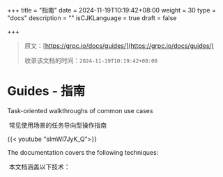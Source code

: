 +++
title = "指南"
date = 2024-11-19T10:19:42+08:00
weight = 30
type = "docs"
description = ""
isCJKLanguage = true
draft = false

+++

> 原文：[https://grpc.io/docs/guides/](https://grpc.io/docs/guides/)
>
> 收录该文档的时间：`2024-11-19T10:19:42+08:00`

# Guides - 指南

Task-oriented walkthroughs of common use cases

​	常见使用场景的任务导向型操作指南

{{< youtube "sImWl7JyK_Q">}}

The documentation covers the following techniques:

​	本文档涵盖以下技术：

